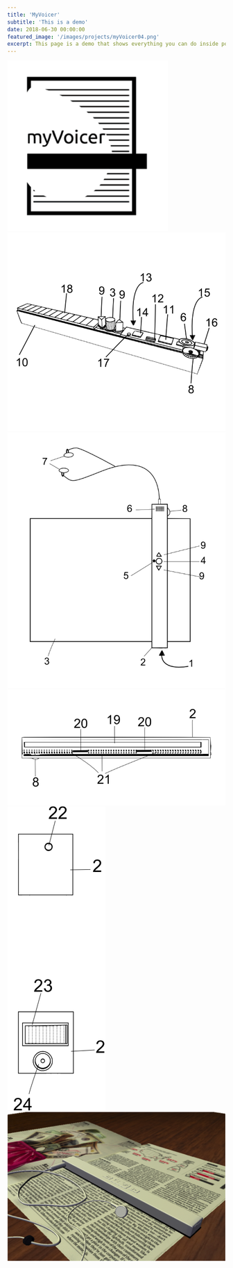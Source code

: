 ```yaml
---
title: 'MyVoicer'
subtitle: 'This is a demo'
date: 2018-06-30 00:00:00
featured_image: '/images/projects/myVoicer04.png'
excerpt: This page is a demo that shows everything you can do inside portfolio and blog posts. We've included everything you need to create engaging posts about your work, and show off your case studies in a beautiful way.
---
```


<div class="gallery" data-columns="3">
<img src="/images/projects/myVoicer01.png">
<img src="/images/projects/myVoicer02.png">
<img src="/images/projects/myVoicer03.png">
<img src="/images/projects/myVoicer04.png">
<img src="/images/projects/myVoicer05.png">
<img src="/images/projects/myVoicer06.png">
</div>
